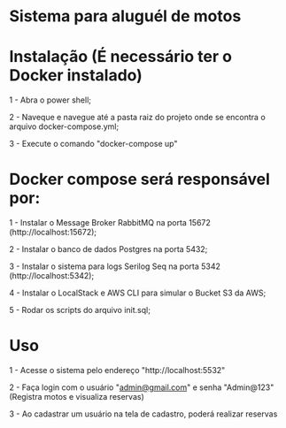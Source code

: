 # Sistema para aluguél de motos

# Instalação (É necessário ter o Docker instalado)

1 - Abra o power shell;

2 - Naveque e navegue até a pasta raiz do projeto onde se encontra o arquivo docker-compose.yml;
	
3 - Execute o comando "docker-compose up"


# Docker compose será responsável por:

1 - Instalar o Message Broker RabbitMQ na porta 15672 (http://localhost:15672);

2 - Instalar o banco de dados Postgres na porta 5432;

3 - Instalar o sistema para logs Serilog Seq na porta 5342 (http://localhost:5342);

4 - Instalar o LocalStack e AWS CLI para simular o Bucket S3 da AWS;

5 - Rodar os scripts do arquivo init.sql;


# Uso

1 - Acesse o sistema pelo endereço "http://localhost:5532"

2 - Faça login com o usuário "admin@gmail.com" e senha "Admin@123" (Registra motos e visualiza reservas) 

3 - Ao cadastrar um usuário na tela de cadastro, poderá realizar reservas
